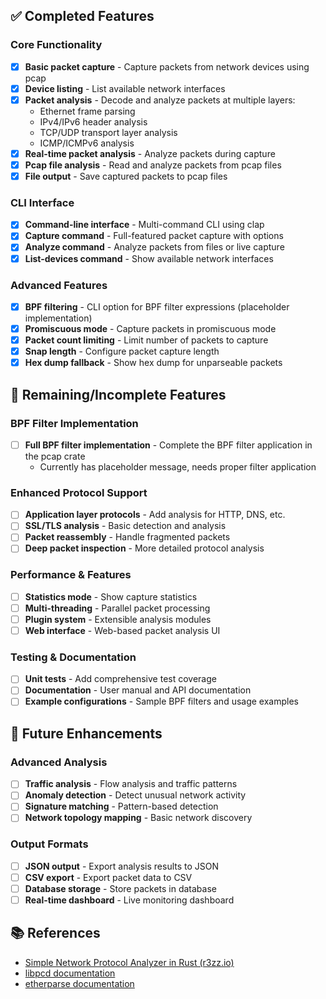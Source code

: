 ## ✅ Completed Features

### Core Functionality
- [x] **Basic packet capture** - Capture packets from network devices using pcap
- [x] **Device listing** - List available network interfaces
- [x] **Packet analysis** - Decode and analyze packets at multiple layers:
  - Ethernet frame parsing
  - IPv4/IPv6 header analysis
  - TCP/UDP transport layer analysis
  - ICMP/ICMPv6 analysis
- [x] **Real-time packet analysis** - Analyze packets during capture
- [x] **Pcap file analysis** - Read and analyze packets from pcap files
- [x] **File output** - Save captured packets to pcap files

### CLI Interface
- [x] **Command-line interface** - Multi-command CLI using clap
- [x] **Capture command** - Full-featured packet capture with options
- [x] **Analyze command** - Analyze packets from files or live capture
- [x] **List-devices command** - Show available network interfaces

### Advanced Features
- [x] **BPF filtering** - CLI option for BPF filter expressions (placeholder implementation)
- [x] **Promiscuous mode** - Capture packets in promiscuous mode
- [x] **Packet count limiting** - Limit number of packets to capture
- [x] **Snap length** - Configure packet capture length
- [x] **Hex dump fallback** - Show hex dump for unparseable packets

## 🚧 Remaining/Incomplete Features

### BPF Filter Implementation
- [ ] **Full BPF filter implementation** - Complete the BPF filter application in the pcap crate
  - Currently has placeholder message, needs proper filter application

### Enhanced Protocol Support
- [ ] **Application layer protocols** - Add analysis for HTTP, DNS, etc.
- [ ] **SSL/TLS analysis** - Basic detection and analysis
- [ ] **Packet reassembly** - Handle fragmented packets
- [ ] **Deep packet inspection** - More detailed protocol analysis

### Performance & Features
- [ ] **Statistics mode** - Show capture statistics
- [ ] **Multi-threading** - Parallel packet processing
- [ ] **Plugin system** - Extensible analysis modules
- [ ] **Web interface** - Web-based packet analysis UI

### Testing & Documentation
- [ ] **Unit tests** - Add comprehensive test coverage
- [ ] **Documentation** - User manual and API documentation
- [ ] **Example configurations** - Sample BPF filters and usage examples

## 🎯 Future Enhancements

### Advanced Analysis
- [ ] **Traffic analysis** - Flow analysis and traffic patterns
- [ ] **Anomaly detection** - Detect unusual network activity
- [ ] **Signature matching** - Pattern-based detection
- [ ] **Network topology mapping** - Basic network discovery

### Output Formats
- [ ] **JSON output** - Export analysis results to JSON
- [ ] **CSV export** - Export packet data to CSV
- [ ] **Database storage** - Store packets in database
- [ ] **Real-time dashboard** - Live monitoring dashboard

## 📚 References

- [Simple Network Protocol Analyzer in Rust (r3zz.io)](https://r3zz.io/posts/simple-network-protocol-analyzer-rust/)
- [libpcd documentation](https://docs.rs/pcap/latest/pcap/)
- [etherparse documentation](https://docs.rs/etherparse/latest/etherparse/)
